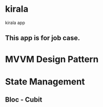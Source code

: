 # kirala
 kirala app
 ## This app is for job case.

# MVVM Design Pattern
# State Management
## Bloc - Cubit 
